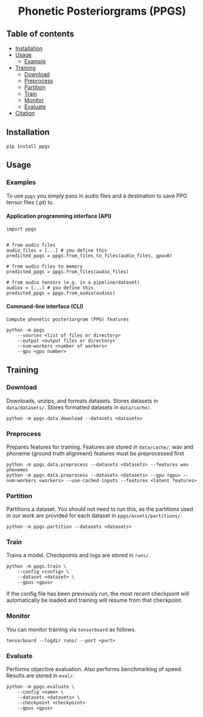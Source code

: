 <h1 align="center">Phonetic Posteriorgrams (PPGS)</h1>
<div align="center">

<!-- [![PyPI](https://img.shields.io/pypi/v/promonet.svg)](https://pypi.python.org/pypi/promonet)
[![License](https://img.shields.io/badge/License-MIT-blue.svg)](https://opensource.org/licenses/MIT)
[![Downloads](https://pepy.tech/badge/promonet)](https://pepy.tech/project/promonet) -->

</div>

<!-- Official code for the paper _Adaptive Neural Speech Prosody Editing_
[[paper]](https://www.maxrmorrison.com/pdfs/morrison2023adaptive.pdf)
[[companion website]](https://www.maxrmorrison.com/sites/promonet/) -->


## Table of contents

- [Installation](#installation)
- [Usage](#usage)
    * [Example](#example)
- [Training](#training)
    * [Download](#download)
    * [Preprocess](#preprocess)
    * [Partition](#partition)
    * [Train](#train)
    * [Monitor](#monitor)
    * [Evaluate](#evaluate)
- [Citation](#citation)


## Installation

`pip install ppgs`


## Usage

### Examples

To use `ppgs` you simply pass in audio files and a destination to save PPG tensor files (.pt) to.


#### Application programming interface (API)

```
import ppgs


# from audio files
audio_files = [...] # you define this
predicted_ppgs = ppgs.from_files_to_files(audio_files, gpu=0)

# from audio files to memory
predicted_ppgs = ppgs.from_files(audio_files)

# from audio tensors (e.g. in a pipeline/dataset)
audios = [...] # you define this
predicted_ppgs = ppgs.from_audio(audios)
```

#### Command-line interface (CLI)

```
Compute phonetic posteriorgram (PPG) features

python -m ppgs
    --sources <list of files or directory>
    --output <output files or directory>
    --num-workers <number of workers>
    --gpu <gpu number>
```

## Training

### Download

Downloads, unzips, and formats datasets. Stores datasets in `data/datasets/`.
Stores formatted datasets in `data/cache/`.

```
python -m ppgs.data.download --datasets <datasets>
```


### Preprocess

Prepares features for training. Features are stored in `data/cache/`.
wav and phoneme (ground truth alignment) features must be preprocessed first

```
python -m ppgs.data.preprocess --datasets <datasets> --features wav phonemes
python -m ppgs.data.preprocess --datasets <datasets> --gpu <gpu> --num-workers <workers> --use-cached-inputs --features <latent features>
```


### Partition

Partitions a dataset. You should not need to run this, as the partitions
used in our work are provided for each dataset in
`ppgs/assets/partitions/`.

```
python -m ppgs.partition --datasets <datasets>
```


### Train

Trains a model. Checkpoints and logs are stored in `runs/`.

```
python -m ppgs.train \
    --config <config> \
    --dataset <dataset> \
    --gpus <gpus>
```

If the config file has been previously run, the most recent checkpoint will
automatically be loaded and training will resume from that checkpoint.


### Monitor

You can monitor training via `tensorboard` as follows.

```
tensorboard --logdir runs/ --port <port>
```


### Evaluate

Performs objective evaluation.
Also performs benchmarking of speed. Results are stored in `eval/`.

```
python -m ppgs.evaluate \
    --config <name> \
    --datasets <datasets> \
    --checkpoint <checkpoint>
    --gpus <gpus>
```
